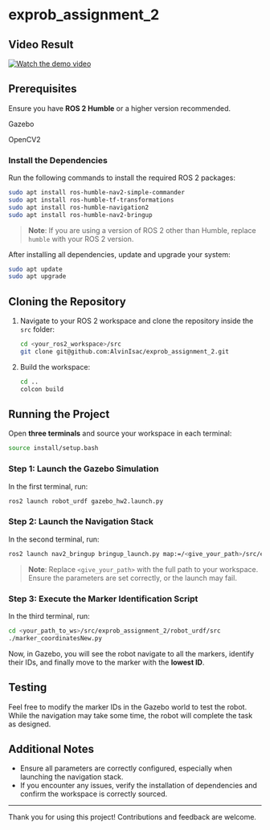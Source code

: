 # exprob_assignment_2

## Video Result

[![Watch the demo video](https://img.youtube.com/vi/sR4d2pFwdho/0.jpg)](https://youtu.be/sR4d2pFwdho)

## Prerequisites

Ensure you have **ROS 2 Humble** or a higher version recommended.

Gazebo

OpenCV2

### Install the Dependencies
Run the following commands to install the required ROS 2 packages:

```bash
sudo apt install ros-humble-nav2-simple-commander
sudo apt install ros-humble-tf-transformations
sudo apt install ros-humble-navigation2
sudo apt install ros-humble-nav2-bringup
```

> **Note**: If you are using a version of ROS 2 other than Humble, replace `humble` with your ROS 2 version.

After installing all dependencies, update and upgrade your system:

```bash
sudo apt update
sudo apt upgrade
```

## Cloning the Repository

1. Navigate to your ROS 2 workspace and clone the repository inside the `src` folder:
   ```bash
   cd <your_ros2_workspace>/src
   git clone git@github.com:AlvinIsac/exprob_assignment_2.git
   ```

2. Build the workspace:
   ```bash
   cd ..
   colcon build
   ```

## Running the Project

Open **three terminals** and source your workspace in each terminal:

```bash
source install/setup.bash
```

### Step 1: Launch the Gazebo Simulation
In the first terminal, run:

```bash
ros2 launch robot_urdf gazebo_hw2.launch.py
```

### Step 2: Launch the Navigation Stack
In the second terminal, run:

```bash
ros2 launch nav2_bringup bringup_launch.py map:=/<give_your_path>/src/exprob_assignment_2/robot_urdf/map/map.yaml
```

> **Note**: Replace `<give_your_path>` with the full path to your workspace. Ensure the parameters are set correctly, or the launch may fail.

### Step 3: Execute the Marker Identification Script
In the third terminal, run:

```bash
cd <your_path_to_ws>/src/exprob_assignment_2/robot_urdf/src
./marker_coordinatesNew.py
```

Now, in Gazebo, you will see the robot navigate to all the markers, identify their IDs, and finally move to the marker with the **lowest ID**.

## Testing

Feel free to modify the marker IDs in the Gazebo world to test the robot. While the navigation may take some time, the robot will complete the task as designed.

## Additional Notes

- Ensure all parameters are correctly configured, especially when launching the navigation stack.
- If you encounter any issues, verify the installation of dependencies and confirm the workspace is correctly sourced.

---

Thank you for using this project! Contributions and feedback are welcome.

